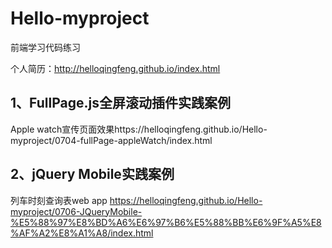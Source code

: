 # Hello-myproject
前端学习代码练习

个人简历：http://helloqingfeng.github.io/index.html

## 1、FullPage.js全屏滚动插件实践案例
Apple watch宣传页面效果https://helloqingfeng.github.io/Hello-myproject/0704-fullPage-appleWatch/index.html

## 2、jQuery Mobile实践案例
列车时刻查询表web app
https://helloqingfeng.github.io/Hello-myproject/0706-JQueryMobile-%E5%88%97%E8%BD%A6%E6%97%B6%E5%88%BB%E6%9F%A5%E8%AF%A2%E8%A1%A8/index.html

